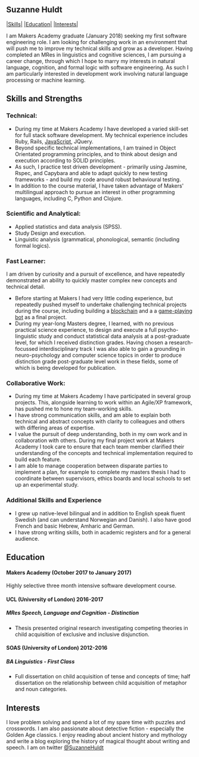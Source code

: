 ## Suzanne Huldt

[|Skills|](#skills-and-strengths) [|Education|](#education) [|Interests|](#interests)

I am Makers Academy graduate (January 2018) seeking my first software engineering role. I am looking for challenging work in an environment that will push me to improve my technical skills and grow as a developer. Having completed an MRes in linguistics and cognitive sciences, I am pursuing a career change, through which I hope to marry my interests in natural language, cognition, and formal logic with software engineering. As such I am particularly interested in development work involving natural language processing or machine learning.

## Skills and Strengths

### Technical:
- During my time at Makers Academy I have developed a varied skill-set for full stack software development. My technical experience includes Ruby, Rails, [JavaScript](https://github.com/SuzanneHuldt/oh-note), JQuery.
- Beyond specific technical implementations, I am trained in Object Orientated programming principles, and to think about design and execution according to SOLID principles.
- As such, I practice test driven development - primarily using Jasmine, Rspec, and Capybara and able to adapt quickly to new testing frameworks - and build my code around robust behavioural testing.
- In addition to the course material, I have taken advantage of Makers' multilingual approach to pursue an interest in other programming languages, including C, Python and Clojure.

### Scientific and Analytical:
- Applied statistics and data analysis (SPSS).
- Study Design and execution.
- Linguistic analysis (grammatical, phonological, semantic (including formal logics).

### Fast Learner:
I am driven by curiosity and a pursuit of excellence, and have repeatedly demonstrated an ability to quickly master complex new concepts and technical detail.
- Before starting at Makers I had very little coding experience, but repeatedly pushed myself to undertake challenging technical projects during the course, including building a [blockchain](https://github.com/SuzanneHuldt/Building_a_Blockchain) and a a [game-playing bot](https://github.com/SuzanneHuldt/robot-wars) as a final project.
- During my year-long Masters degree, I learned, with no previous practical science experience, to design and execute a full psycho-linguistic study and conduct statistical data analysis at a post-graduate level, for which I received distinction grades. Having chosen a research-focussed interdisciplinary track I was also able to gain a grounding in neuro-psychology and computer science topics in order to produce distinction grade post-graduate level work in these fields, some of which is being developed for publication.

### Collaborative Work:
- During my time at Makers Academy I have participated in several group projects. This, alongside learning to work within an Agile/XP framework, has pushed me to hone my team-working skills.
- I have strong communication skills, and am able to explain both technical and abstract concepts with clarity to colleagues and others with differing areas of expertise.
- I value the pursuit of deep understanding, both in my own work and in collaboration with others. During my final project work at Makers Academy I took care to ensure that each team member clarified their understanding of the concepts and technical implementation required to build each feature.
- I am able to manage cooperation between disparate parties to implement a plan, for example to complete my masters thesis I had to coordinate between supervisors, ethics boards and local schools to set up an experimental study.

### Additional Skills and Experience
- I grew up native-level bilingual and in addition to English speak fluent Swedish (and can understand Norwegian and Danish). I also have good French and basic Hebrew, Amharic and German.
- I have strong writing skills, both in academic registers and for a general audience.

## Education

#### Makers Academy (October 2017 to January 2017)

Highly selective three month intensive software development course.

#### UCL (University of London) 2016-2017

##### MRes Speech, Language and Cognition - Distinction
- Thesis presented original research investigating competing theories in child acquisition of exclusive and inclusive disjunction.

#### SOAS (University of London) 2012-2016

##### BA Linguistics - First Class
- Full dissertation on child acquisition of tense and concepts of time; half dissertation on the relationship between child acquisition of metaphor and noun categories.

## Interests
I love problem solving and spend a lot of my spare time with puzzles and crosswords. I am also passionate about detective fiction - especially the Golden Age classics. I enjoy reading about
ancient history and mythology and write a blog exploring the history of magical thought about writing and speech. I am on twitter [@SuzanneHuldt](https://twitter.com/SuzanneHuldt)
